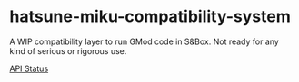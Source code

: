 # hatsune-miku-compatibility-system

A WIP compatibility layer to run GMod code in S&Box. Not ready for any kind of serious or rigorous use.

[API Status](https://tmp.bz/hmcs_status.html)
